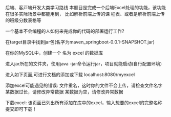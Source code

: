 后端、客⼾端开发⼤类学习路线
本题⽬是完成⼀个后端Excel处理的功能，该功能在很多实际场景中都能⽤到，
   ⽐如解析前端上传的课 程表、或者是解析前端上传的班级分数表格等

⼀个基本不会编程的⼈如何来完成你的代码的部署运⾏⼯作?


在target目录中找到jar包(名字为maven_springboot-0.0.1-SNAPSHOT.jar)

在你的MySQL中，创建一个 名为 excel 的数据库


进入jar所在的文件夹，使用java -jar命令运行jar，项目就能启动(自行配置环境)

进入如下页面,可进行文档的添加或下载
localhost:8080/myexcel

添加excel可能遇见的错误:
文件重名，这时你的文件不会上传，请检查文件名字
某数据过长，请修改异常数据
某数据为空，请修改异常数据

下载excel:
该页面已列出所有添加在库中的excel，输入想要的excel的完整名称提交即可下载！



